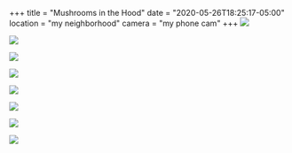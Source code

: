 +++
title = "Mushrooms in the Hood"
date = "2020-05-26T18:25:17-05:00"
location = "my neighborhood"
camera = "my phone cam"
+++
![](https://res.cloudinary.com/tobyblog/image/upload/v1590535456/img/IMG_7183.jpg)
<!--more-->

![](https://res.cloudinary.com/tobyblog/image/upload/v1590535456/img/IMG_7170.jpg)

![](https://res.cloudinary.com/tobyblog/image/upload/v1590535459/img/IMG_7175.jpg)

![](https://res.cloudinary.com/tobyblog/image/upload/v1590535454/img/IMG_7191.jpg)

![](https://res.cloudinary.com/tobyblog/image/upload/v1590535459/img/IMG_7184.jpg)

![](https://res.cloudinary.com/tobyblog/image/upload/v1590535459/img/IMG_7167.jpg)

![](https://res.cloudinary.com/tobyblog/image/upload/v1590535459/img/IMG_7194.jpg)

![](https://res.cloudinary.com/tobyblog/image/upload/v1590535455/img/IMG_7168.jpg)
